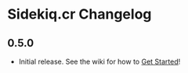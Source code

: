 # Sidekiq.cr Changelog

0.5.0
----------

- Initial release.  See the wiki for how to [Get Started](https://github.com/mperham/sidekiq.cr/wiki/Getting-Started)!

